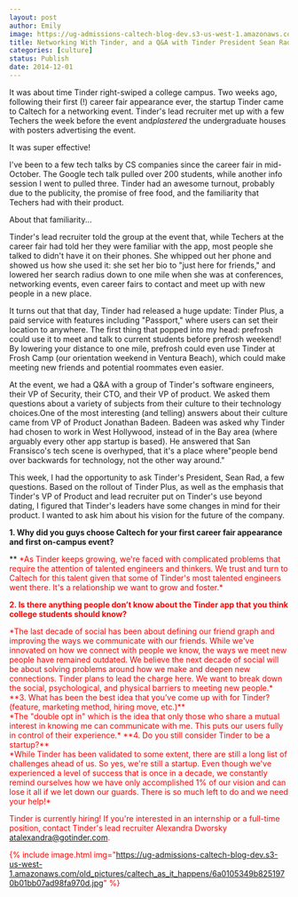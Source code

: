 ```yaml
---
layout: post
author: Emily
image: https://ug-admissions-caltech-blog-dev.s3-us-west-1.amazonaws.com/old_pictures/caltech_as_it_happens/6a0105349b8251970b01bb07a93f6a970d.jpg
title: Networking With Tinder, and a Q&A with Tinder President Sean Rad FINAL
categories: [culture]
status: Publish
date: 2014-12-01
---
```


It was about time Tinder right-swiped a college campus. Two weeks ago, following their first (!) career fair appearance ever, the startup Tinder came to Caltech for a networking event. Tinder's lead recruiter met up with a few Techers the week before the event and*plastered* the undergraduate houses with posters advertising the event.

It was super effective!

I've been to a few tech talks by CS companies since the career fair in mid-October. The Google tech talk pulled over 200 students, while another info session I went to pulled three. Tinder had an awesome turnout, probably due to the publicity, the promise of free food, and the familiarity that Techers had with their product.

About that familiarity...

Tinder's lead recruiter told the group at the event that, while Techers at the career fair had told her they were familiar with the app, most people she talked to didn't have it on their phones. She whipped out her phone and showed us how she used it: she set her bio to "just here for friends," and lowered her search radius down to one mile when she was at conferences, networking events, even career fairs to contact and meet up with new people in a new place.

It turns out that that day, Tinder had released a huge update: Tinder Plus, a paid service with features including "Passport," where users can set their location to anywhere. The first thing that popped into my head: prefrosh could use it to meet and talk to current students before prefrosh weekend! By lowering your distance to one mile, prefrosh could even use Tinder at Frosh Camp (our orientation weekend in Ventura Beach), which could make meeting new friends and potential roommates even easier.

At the event, we had a Q&amp;A with a group of Tinder's software engineers, their VP of Security, their CTO, and their VP of product. We asked them questions about a variety of subjects from their culture to their technology choices.One of the most interesting (and telling) answers about their culture came from VP of Product Jonathan Badeen. Badeen was asked why Tinder had chosen to work in West Hollywood, instead of in the Bay area (where arguably every other app startup is based). He answered that San Fransisco's tech scene is overhyped, that it's a place where"people bend over backwards for technology, not the other way around."

This week, I had the opportunity to ask Tinder's President, Sean Rad, a few questions. Based on the rollout of Tinder Plus, as well as the emphasis that Tinder's VP of Product and lead recruiter put on Tinder's use beyond dating, I figured that Tinder's leaders have some changes in mind for their product. I wanted to ask him about his vision for the future of the company.

**1. Why did you guys choose Caltech for your first career fair appearance and first on-campus event?**
<div id="mI">
<div data-item-id="#gmail:thread-f:1485043518718451900" data-item-id-qs="qs-gmail-thread-f-1485043518718451900-0">
<div data-msg-id="#msg-f:1485043518718451900" data-msg-id-qs="qs-msg-f-1485043518718451900">
*​*
<span style="color: #ff0000;">*As Tinder keeps growing, we're faced with complicated problems that require the attention of talented engineers and thinkers. We trust and turn to Caltech for this talent given that some of Tinder's most talented engineers went there. It's a relationship we want to grow and foster.*

**2. Is there anything people don’t know about the Tinder app that you think college students should know?**
<div id="mI">
<div data-item-id="#gmail:thread-f:1485043518718451900" data-item-id-qs="qs-gmail-thread-f-1485043518718451900-0">
<div data-msg-id="#msg-f:1485043518718451900" data-msg-id-qs="qs-msg-f-1485043518718451900">
<span style="color: #ff0000;">*The last decade of social has been about defining our friend graph and improving the ways we communicate with our friends. While we've innovated on how we connect with people we know, the ways we meet new people have remained outdated. We believe the next decade of social will be about solving problems around how we make and deepen new connections. Tinder plans to lead the charge here. We want to break down the social, psychological, and physical barriers to meeting new people.*
**3. What has been the best idea that you’ve come up with for Tinder? (feature, marketing method, hiring move, etc.)**
<div id="mI">
<div data-item-id="#gmail:thread-f:1485043518718451900" data-item-id-qs="qs-gmail-thread-f-1485043518718451900-0">
<div data-msg-id="#msg-f:1485043518718451900" data-msg-id-qs="qs-msg-f-1485043518718451900">
<span style="color: #ff0000;">*​The "double opt in" which is the idea that only those who share a mutual interest in knowing me can communicate with me. This puts our users fully in control of their experience.*
**4. Do you still consider Tinder to be a startup?**

<div id="mI">
<div data-item-id="#gmail:thread-f:1485043518718451900" data-item-id-qs="qs-gmail-thread-f-1485043518718451900-0">
<div data-msg-id="#msg-f:1485043518718451900" data-msg-id-qs="qs-msg-f-1485043518718451900">
<span style="color: #ff0000;">*While Tinder has been validated to some extent, there are still a long list of challenges ahead of us. So yes, we're still a startup. Even though we've experienced a level of success that is once in a decade, we constantly remind ourselves how we have only accomplished 1% of our vision and can lose it all if we let down our guards. There is so much left to do and we need your help!*

Tinder is currently hiring! If you're interested in an internship or a full-time position, contact Tinder's lead recruiter Alexandra Dworsky atalexandra@gotinder.com.


{% include image.html img="https://ug-admissions-caltech-blog-dev.s3-us-west-1.amazonaws.com/old_pictures/caltech_as_it_happens/6a0105349b8251970b01bb07ad98fa970d.jpg" %}

